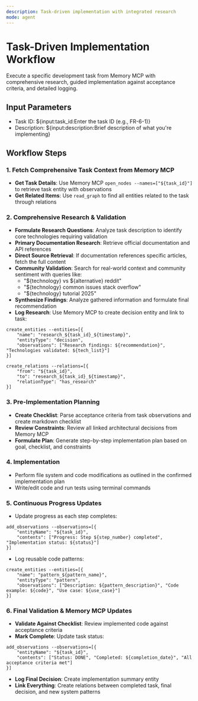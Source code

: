 ```yaml
---
description: Task-driven implementation with integrated research
mode: agent
---
```


# Task-Driven Implementation Workflow

Execute a specific development task from Memory MCP with comprehensive research, guided implementation against acceptance criteria, and detailed logging.

## Input Parameters

- Task ID: ${input:task_id:Enter the task ID (e.g., FR-6-1)}
- Description: ${input:description:Brief description of what you're implementing}

## Workflow Steps

### 1. Fetch Comprehensive Task Context from Memory MCP

- **Get Task Details**: Use Memory MCP `open_nodes --names=["${task_id}"]` to retrieve task entity with observations
- **Get Related Items**: Use `read_graph` to find all entities related to the task through relations

### 2. Comprehensive Research & Validation

- **Formulate Research Questions**: Analyze task description to identify core technologies requiring validation
- **Primary Documentation Research**: Retrieve official documentation and API references
- **Direct Source Retrieval**: If documentation references specific articles, fetch the full content
- **Community Validation**: Search for real-world context and community sentiment with queries like:
  - "${technology} vs ${alternative} reddit"
  - "${technology} common issues stack overflow"
  - "${technology} tutorial 2025"
- **Synthesize Findings**: Analyze gathered information and formulate final recommendation
- **Log Research**: Use Memory MCP to create decision entity and link to task:

```
create_entities --entities=[{
    "name": "research_${task_id}_${timestamp}",
    "entityType": "decision",
    "observations": ["Research findings: ${recommendation}", "Technologies validated: ${tech_list}"]
}]

create_relations --relations=[{
    "from": "${task_id}",
    "to": "research_${task_id}_${timestamp}",
    "relationType": "has_research"
}]
```

### 3. Pre-Implementation Planning

- **Create Checklist**: Parse acceptance criteria from task observations and create markdown checklist
- **Review Constraints**: Review all linked architectural decisions from Memory MCP
- **Formulate Plan**: Generate step-by-step implementation plan based on goal, checklist, and constraints

### 4. Implementation

- Perform file system and code modifications as outlined in the confirmed implementation plan
- Write/edit code and run tests using terminal commands

### 5. Continuous Progress Updates

- Update progress as each step completes:
```
add_observations --observations=[{
    "entityName": "${task_id}",
    "contents": ["Progress: Step ${step_number} completed", "Implementation status: ${status}"]
}]
```

- Log reusable code patterns:
```
create_entities --entities=[{
    "name": "pattern_${pattern_name}",
    "entityType": "pattern",
    "observations": ["Description: ${pattern_description}", "Code example: ${code}", "Use case: ${use_case}"]
}]
```

### 6. Final Validation & Memory MCP Updates

- **Validate Against Checklist**: Review implemented code against acceptance criteria
- **Mark Complete**: Update task status:
```
add_observations --observations=[{
    "entityName": "${task_id}",
    "contents": ["Status: DONE", "Completed: ${completion_date}", "All acceptance criteria met"]
}]
```

- **Log Final Decision**: Create implementation summary entity
- **Link Everything**: Create relations between completed task, final decision, and new system patterns

